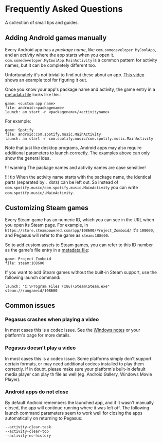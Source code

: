 # Frequently Asked Questions

A collection of small tips and guides.


## Adding Android games manually

Every Android app has a _package name_, like `com.somedeveloper.MyCoolApp`, and an _activity_ where the app starts when you open it. `com.somedeveloper.MyCoolApp.MainActivity` is a common pattern for activity names, but it can be completely different too.

Unfortunately it's not trivial to find out these about an app. [This video](https://www.youtube.com/watch?v=yMqtrR7-_lQ) shows an example tool for figuring it out.

Once you know your app's package name and activity, the game entry in a [metadata file](./meta-files.md) looks like this:

```make
game: <custom app name>
file: android:<packagename>
launch: am start -n <packagename>/<activityname>
```

For example:

```make
game: Spotify
file: android:com.spotify.music.MainActivity
launch: am start -n com.spotify.music/com.spotify.music.MainActivity
```

Note that just like desktop programs, Android apps may also require additional parameters to launch correctly. The examples above can only show the general idea.

!!! warning
	The package names and activity names are case sensitive!

!!! tip
    When the activity name starts with the package name, the identical parts (separated by `.` dots) can be left out. So instead of `com.spotify.music/com.spotify.music.MainActivity` you can write `com.spotify.music/.MainActivity`.



## Customizing Steam games

Every Steam game has an numeric ID, which you can see in the URL when you open its Steam page. For example, in `https://store.steampowered.com/app/108600/Project_Zomboid/` it's `108600`, and Pegasus will refer to the game as `steam:108600`.

So to add custom assets to Steam games, you can refer to this ID number as the game's file entry in a [metadata file](./meta-files.md):

```make
game: Project Zomboid
file: steam:108600
```

If you want to add Steam games without the built-in Steam support, use the following launch command:

```make
launch: "C:\Program Files (x86)\Steam\Steam.exe" steam://rungameid/108600
```


## Common issues

### Pegasus crashes when playing a video

In most cases this is a codec issue. See the [Windows notes](./platform-windows.md) or your platform's page for more details.


### Pegasus doesn't play a video

In most cases this is a codec issue. Some platforms simply don't support certain formats, or may need additional codecs installed to play them correctly. If in doubt, please make sure your platform's built-in default media player can play th file as well (eg. Android Gallery, Windows Movie Player).


### Android apps do not close

By default Android remembers the launched app, and if it wasn't manually closed, the app will continue running where it was left off. The following launch command parameters seem to work well for closing the apps automatically on returning to Pegasus:

```
--activity-clear-task
--activity-clear-top
--activity-no-history
```
